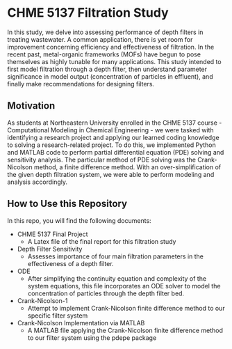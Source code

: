# CHME 5137 Filtration Study
In this study, we delve into assessing performance of depth filters in treating wastewater.  A common application, there is yet room for improvement concerning efficiency and effectiveness of filtration.  In the recent past, metal-organic frameworks (MOFs) have begun to pose themselves as highly tunable for many applications.  This study intended to first model filtration through a depth filter, then understand parameter significance in model output (concentration of particles in effluent), and finally make recommendations for designing filters.

## Motivation
As students at Northeastern University enrolled in the CHME 5137 course - Computational Modeling in Chemical Engineering - we were tasked with identifying a research project and applying our learned coding knowledge to solving a research-related project.  To do this, we implemented Python and MATLAB code to perform partial differential equation (PDE) solving and sensitivity analysis.  The particular method of PDE solving was the Crank-Nicolson method, a finite difference method.  With an over-simplification of the given depth filtration system, we were able to perform modeling and analysis accordingly.

## How to Use this Repository
In this repo, you will find the following documents:
* CHME 5137 Final Project
  * A Latex file of the final report for this filtration study
* Depth Filter Sensitivity
  * Assesses importance of four main filtration parameters in the effectiveness of a depth filter.
* ODE
  * After simplifying the continuity equation and complexity of the system equations, this file incorporates an ODE solver to model the concentration of particles through the depth filter bed. 
* Crank-Nicolson-1
  * Attempt to implement Crank-Nicolson finite difference method to our specific filter system
* Crank-Nicolson Implementation via MATLAB
  * A MATLAB file applying the Crank-Nicolson finite difference method to our filter system using the pdepe package


